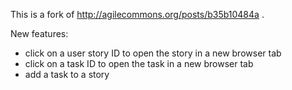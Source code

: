This is a fork of http://agilecommons.org/posts/b35b10484a .

New features:

* click on a user story ID to open the story in a new browser tab
* click on a task ID to open the task in a new browser tab
* add a task to a story
